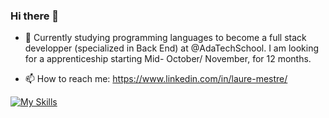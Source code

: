 ### Hi there 👋

- 🌱 Currently studying programming languages to become a full stack developper (specialized in Back End) at @AdaTechSchool. I am looking for a apprenticeship starting Mid- October/ November, for 12 months. 

- 📫 How to reach me: https://www.linkedin.com/in/laure-mestre/

[![My Skills](https://skillicons.dev/icons?i=go,laravel,py,swift,vite,js,nodejs,php,tailwind,d3,git,vscode&theme=light)](https://skillicons.dev)
